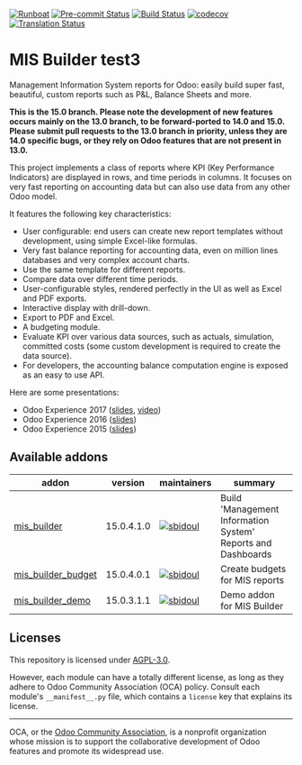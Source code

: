 
[![Runboat](https://img.shields.io/badge/runboat-Try%20me-875A7B.png)](http://rbtest.n8m.nl:8000/builds?repo=nigle-dev/mis-builder&target_branch=15.0)
[![Pre-commit Status](https://github.com/OCA/mis-builder/actions/workflows/pre-commit.yml/badge.svg?branch=15.0)](https://github.com/OCA/mis-builder/actions/workflows/pre-commit.yml?query=branch%3A15.0)
[![Build Status](https://github.com/OCA/mis-builder/actions/workflows/test.yml/badge.svg?branch=15.0)](https://github.com/OCA/mis-builder/actions/workflows/test.yml?query=branch%3A15.0)
[![codecov](https://codecov.io/gh/OCA/mis-builder/branch/15.0/graph/badge.svg)](https://codecov.io/gh/OCA/mis-builder)
[![Translation Status](https://translation.odoo-community.org/widgets/mis-builder-15-0/-/svg-badge.svg)](https://translation.odoo-community.org/engage/mis-builder-15-0/?utm_source=widget)

<!-- /!\ do not modify above this line -->

# MIS Builder test3

Management Information System reports for Odoo: easily build super fast,
beautiful, custom reports such as P&L, Balance Sheets and more.

**This is the 15.0 branch. Please note the development of new features occurs mainly on
the 13.0 branch, to be forward-ported to 14.0 and 15.0. Please submit pull requests to
the 13.0 branch in priority, unless they are 14.0 specific bugs, or they rely on Odoo
features that are not present in 13.0.**

This project implements a class of reports where KPI (Key Performance Indicators)
are displayed in rows, and time periods in columns. It focuses on very fast reporting
on accounting data but can also use data from any other Odoo model.

It features the following key characteristics:

- User configurable: end users can create new report templates without development,
  using simple Excel-like formulas.
- Very fast balance reporting for accounting data, even on million lines databases
  and very complex account charts.
- Use the same template for different reports.
- Compare data over different time periods.
- User-configurable styles, rendered perfectly in the UI as well as Excel and PDF exports.
- Interactive display with drill-down.
- Export to PDF and Excel.
- A budgeting module.
- Evaluate KPI over various data sources, such as actuals, simulation, committed costs
  (some custom development is required to create the data source).
- For developers, the accounting balance computation engine is exposed as an easy
  to use API.

Here are some presentations:

- Odoo Experience 2017 ([slides](https://www.slideshare.net/acsone/budget-control-with-misbuilder-3-2017), [video](https://youtu.be/0PpxGAf2l-0))
- Odoo Experience 2016 ([slides](https://www.slideshare.net/acsone/misbuilder-2016))
- Odoo Experience 2015 ([slides](https://www.slideshare.net/acsone/misbuilder))

<!-- /!\ do not modify below this line -->

<!-- prettier-ignore-start -->

[//]: # (addons)

Available addons
----------------
addon | version | maintainers | summary
--- | --- | --- | ---
[mis_builder](mis_builder/) | 15.0.4.1.0 | [![sbidoul](https://github.com/sbidoul.png?size=30px)](https://github.com/sbidoul) | Build 'Management Information System' Reports and Dashboards
[mis_builder_budget](mis_builder_budget/) | 15.0.4.0.1 | [![sbidoul](https://github.com/sbidoul.png?size=30px)](https://github.com/sbidoul) | Create budgets for MIS reports
[mis_builder_demo](mis_builder_demo/) | 15.0.3.1.1 | [![sbidoul](https://github.com/sbidoul.png?size=30px)](https://github.com/sbidoul) | Demo addon for MIS Builder

[//]: # (end addons)

<!-- prettier-ignore-end -->

## Licenses

This repository is licensed under [AGPL-3.0](LICENSE).

However, each module can have a totally different license, as long as they adhere to Odoo Community Association (OCA)
policy. Consult each module's `__manifest__.py` file, which contains a `license` key
that explains its license.

----
OCA, or the [Odoo Community Association](http://odoo-community.org/), is a nonprofit
organization whose mission is to support the collaborative development of Odoo features
and promote its widespread use.
